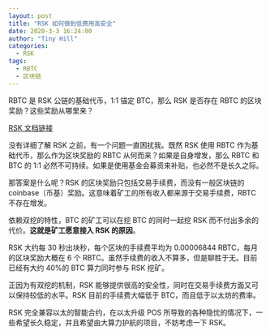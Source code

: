 ```yaml
---
layout: post
title: "RSK 如何做到低费用高安全"
date: 2020-3-3 16:24:00
author: "Tiny Hill"
categories:
  - RSK
tags:
  - RBTC
  - 区块链
---
```


RBTC 是 RSK 公链的基础代币，1:1 锚定 BTC，那么 RSK 是否存在 RBTC 的区块奖励？这些奖励从哪里来？

<!-- more -->

[RSK 文档链接](https://blog.rsk.co/zh-hans/noticia/%e6%af%94%e7%89%b9%e5%b8%81%e5%90%88%e5%b9%b6%e6%8c%96%e7%9f%bf%e5%8c%ba%e5%9d%97%e9%93%be%e7%9a%84%e7%9b%88%e5%88%a9%e8%83%bd%e5%8a%9b%e7%a0%94%e7%a9%b6/)

没有详细了解 RSK 之前，有一个问题一直困扰我。既然 RSK 使用 RBTC 作为基础代币，那么作为区块奖励的 RBTC 从何而来？如果是自身增发，那么 RBTC 和 BTC 的 1:1 必然不可持续。如果是使用基金会募资来补贴，也必然不是长久之际。

那答案是什么呢？RSK 的区块奖励只包括交易手续费，而没有一般区块链的 coinbase（币基）奖励。这意味着矿工的所有收入都来源于交易手续费，RBTC 不存在增发。

依赖双挖的特性，BTC 的矿工可以在挖 BTC 的同时一起挖 RSK 而不付出多余的代价。**这就是矿工愿意接入 RSK 的原因**。

RSK 大约每 30 秒出块秒，每个区块的手续费平均为 0.00006844 RBTC，每月的区块奖励大概在 6 个 RBTC。虽然手续费的收入不算多，但是聊胜于无。目前已经有大约 40%的 BTC 算力同时参与 RSK 挖矿。

正因为有双挖的机制，RSK 能够提供很高的安全性，同时在交易手续费方面又可以保持较低的水平。RSK 目前的手续费大幅低于 BTC，而且低于以太坊的费率。

RSK 完全兼容以太的智能合约，在以太升级 POS 所导致的各种隐忧的情况下，一些希望长久稳定，并且希望由大算力护航的项目，不妨考虑一下 RSK。
